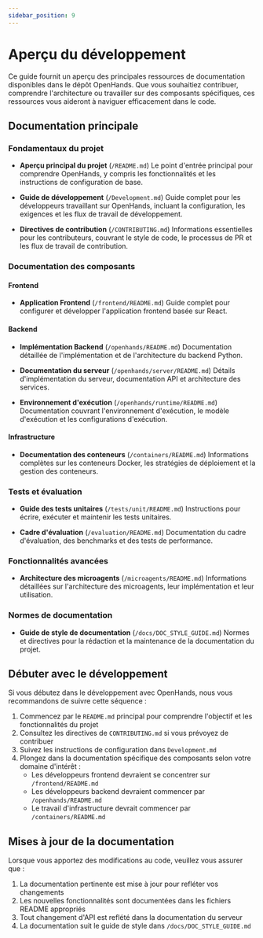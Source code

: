 ```yaml
---
sidebar_position: 9
---
```


# Aperçu du développement

Ce guide fournit un aperçu des principales ressources de documentation disponibles dans le dépôt OpenHands. Que vous souhaitiez contribuer, comprendre l'architecture ou travailler sur des composants spécifiques, ces ressources vous aideront à naviguer efficacement dans le code.

## Documentation principale

### Fondamentaux du projet
- **Aperçu principal du projet** (`/README.md`)
  Le point d'entrée principal pour comprendre OpenHands, y compris les fonctionnalités et les instructions de configuration de base.

- **Guide de développement** (`/Development.md`)
  Guide complet pour les développeurs travaillant sur OpenHands, incluant la configuration, les exigences et les flux de travail de développement.

- **Directives de contribution** (`/CONTRIBUTING.md`)
  Informations essentielles pour les contributeurs, couvrant le style de code, le processus de PR et les flux de travail de contribution.

### Documentation des composants

#### Frontend
- **Application Frontend** (`/frontend/README.md`)
  Guide complet pour configurer et développer l'application frontend basée sur React.

#### Backend
- **Implémentation Backend** (`/openhands/README.md`)
  Documentation détaillée de l'implémentation et de l'architecture du backend Python.

- **Documentation du serveur** (`/openhands/server/README.md`)
  Détails d'implémentation du serveur, documentation API et architecture des services.

- **Environnement d'exécution** (`/openhands/runtime/README.md`)
  Documentation couvrant l'environnement d'exécution, le modèle d'exécution et les configurations d'exécution.

#### Infrastructure
- **Documentation des conteneurs** (`/containers/README.md`)
  Informations complètes sur les conteneurs Docker, les stratégies de déploiement et la gestion des conteneurs.

### Tests et évaluation
- **Guide des tests unitaires** (`/tests/unit/README.md`)
  Instructions pour écrire, exécuter et maintenir les tests unitaires.

- **Cadre d'évaluation** (`/evaluation/README.md`)
  Documentation du cadre d'évaluation, des benchmarks et des tests de performance.

### Fonctionnalités avancées
- **Architecture des microagents** (`/microagents/README.md`)
  Informations détaillées sur l'architecture des microagents, leur implémentation et leur utilisation.

### Normes de documentation
- **Guide de style de documentation** (`/docs/DOC_STYLE_GUIDE.md`)
  Normes et directives pour la rédaction et la maintenance de la documentation du projet.

## Débuter avec le développement

Si vous débutez dans le développement avec OpenHands, nous vous recommandons de suivre cette séquence :

1. Commencez par le `README.md` principal pour comprendre l'objectif et les fonctionnalités du projet
2. Consultez les directives de `CONTRIBUTING.md` si vous prévoyez de contribuer
3. Suivez les instructions de configuration dans `Development.md`
4. Plongez dans la documentation spécifique des composants selon votre domaine d'intérêt :
   - Les développeurs frontend devraient se concentrer sur `/frontend/README.md`
   - Les développeurs backend devraient commencer par `/openhands/README.md`
   - Le travail d'infrastructure devrait commencer par `/containers/README.md`

## Mises à jour de la documentation

Lorsque vous apportez des modifications au code, veuillez vous assurer que :
1. La documentation pertinente est mise à jour pour refléter vos changements
2. Les nouvelles fonctionnalités sont documentées dans les fichiers README appropriés
3. Tout changement d'API est reflété dans la documentation du serveur
4. La documentation suit le guide de style dans `/docs/DOC_STYLE_GUIDE.md`
